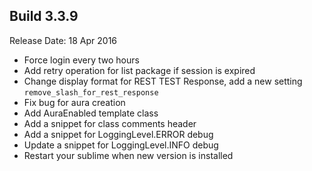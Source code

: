 Build 3.3.9
-----------
Release Date: 18 Apr 2016

* Force login every two hours
* Add retry operation for list package if session is expired
* Change display format for REST TEST Response, add a new setting ``remove_slash_for_rest_response``
* Fix bug for aura creation
* Add AuraEnabled template class
* Add a snippet for class comments header
* Add a snippet for LoggingLevel.ERROR debug
* Update a snippet for LoggingLevel.INFO debug
* Restart your sublime when new version is installed